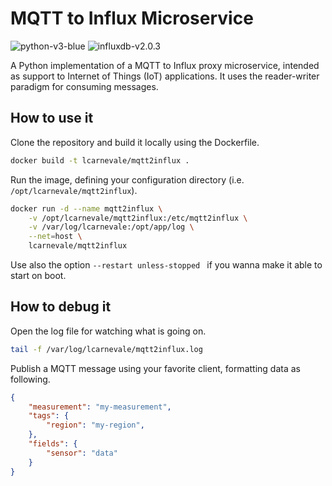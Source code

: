 # MQTT to Influx Microservice
<img src="https://img.shields.io/badge/python-v3-blue" alt="python-v3-blue"> <img src="https://img.shields.io/badge/influxdb-v2.0.3-blue" alt="influxdb-v2.0.3">

A Python implementation of a MQTT to Influx proxy microservice,  intended as support to Internet of Things (IoT) applications. It uses the reader-writer paradigm for consuming messages.

## How to use it
Clone the repository and build it locally using the Dockerfile.
```bash
docker build -t lcarnevale/mqtt2influx .
```

Run the image, defining your configuration directory (i.e. ```/opt/lcarnevale/mqtt2influx```).
```bash
docker run -d --name mqtt2influx \
    -v /opt/lcarnevale/mqtt2influx:/etc/mqtt2influx \
    -v /var/log/lcarnevale:/opt/app/log \
    --net=host \
    lcarnevale/mqtt2influx
```

Use also the option ```--restart unless-stopped ``` if you wanna make it able to start on boot.

## How to debug it
Open the log file for watching what is going on.
```bash
tail -f /var/log/lcarnevale/mqtt2influx.log
```

Publish a MQTT message using your favorite client, formatting data as following.
```json
{
    "measurement": "my-measurement",
    "tags": {
        "region": "my-region",
    },
    "fields": {
        "sensor": "data"
    }
}
```
